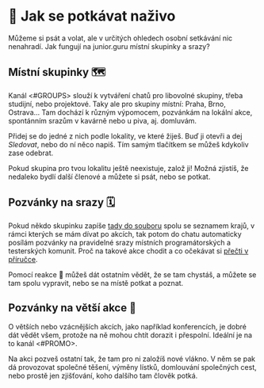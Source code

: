 # 👭 Jak se potkávat naživo
Můžeme si psát a volat, ale v určitých ohledech osobní setkávání nic nenahradí. Jak fungují na junior.guru místní skupinky a srazy?

## Místní skupinky 🗺️
Kanál <#GROUPS> slouží k vytváření chatů pro libovolné skupiny, třeba studijní, nebo projektové. Taky ale pro skupiny místní: Praha, Brno, Ostrava… Tam dochází k různým výpomocem, pozvánkám na lokální akce, spontánním srazům v kavárně nebo u piva, aj. domluvám.

Přidej se do jedné z nich podle lokality, ve které žiješ. Buď ji otevři a dej _Sledovat_, nebo do ní něco napiš. Tím samým tlačítkem se můžeš kdykoliv zase odebrat.

Pokud skupina pro tvou lokalitu ještě neexistuje, založ ji! Možná zjistíš, že nedaleko bydlí další členové a můžete si psát, nebo se potkat.

## Pozvánky na srazy 🗓️
Pokud někdo skupinku zapíše [tady do souboru](https://github.com/juniorguru/junior.guru/blob/main/jg/coop/data/meetups.yml) spolu se seznamem krajů, v rámci kterých se mám dívat po akcích, tak potom do chatu automaticky posílám pozvánky na pravidelné srazy místních programátorských a testerských komunit. Proč na takové akce chodit a co očekávat si [přečti v příručce](https://junior.guru/handbook/community/).

Pomocí reakce 🙋 můžeš dát ostatním vědět, že se tam chystáš, a můžete se tam spolu vypravit, nebo se na místě potkat a poznat.

## Pozvánky na větší akce 🎪
O větších nebo vzácnějších akcích, jako například konferencích, je dobré dát vědět všem, protože na ně mohou chtít dorazit i přespolní. Ideální je na to kanál <#PROMO>.

Na akci pozveš ostatní tak, že tam pro ni založíš nové vlákno. V něm se pak dá provozovat společné těšení, výměny lístků, domlouvání společných cest, nebo prostě jen zjišťování, koho dalšího tam člověk potká.
